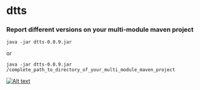 dtts
====

### Report different versions on your multi-module maven project

```shell
java -jar dtts-0.0.9.jar 
```

or
 
```shell
java -jar dtts-0.0.9.jar /complete_path_to_directory_of_your_multi_module_maven_project
```

[![Alt text](http://www.metal-archives.com/images/1/7/17.jpg)](http://www.youtube.com/watch?v=J3DlQi9YCXg)
